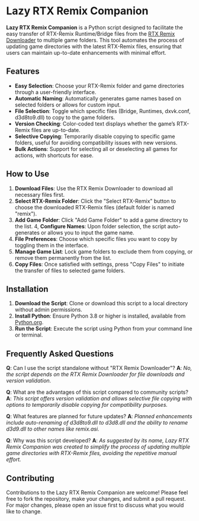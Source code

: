 # Lazy RTX Remix Companion

**Lazy RTX Remix Companion** is a Python script designed to facilitate the easy transfer of RTX-Remix Runtime/Bridge files from the [RTX Remix Downloader](https://github.com/Kim2091/RTX-Remix-Downloader/releases/latest/download/RTX.Remix.Downloader.exe) to multiple game folders.
This tool automates the process of updating game directories with the latest RTX-Remix files, ensuring that users can maintain up-to-date enhancements with minimal effort.

## Features

- **Easy Selection**: Choose your RTX-Remix folder and game directories through a user-friendly interface.
- **Automatic Naming**: Automatically generates game names based on selected folders or allows for custom input.
- **File Selection**: Toggle which specific files (Bridge, Runtimes, dxvk.conf, d3d8to9.dll) to copy to the game folders.
- **Version Checking**: Color-coded text displays whether the game’s RTX-Remix files are up-to-date.
- **Selective Copying**: Temporarily disable copying to specific game folders, useful for avoiding compatibility issues with new versions.
- **Bulk Actions**: Support for selecting all or deselecting all games for actions, with shortcuts for ease.

## How to Use

1. **Download Files**: Use the RTX Remix Downloader to download all necessary files first.
2. **Select RTX-Remix Folder**: Click the "Select RTX-Remix" button to choose the downloaded RTX-Remix files (default folder is named "remix").
3. **Add Game Folder**: Click "Add Game Folder" to add a game directory to the list.
4, **Configure Names**: Upon folder selection, the script auto-generates or allows you to input the game name.
5. **File Preferences**: Choose which specific files you want to copy by toggling them in the interface.
6. **Manage Game List**: Lock game folders to exclude them from copying, or remove them permanently from the list.
7. **Copy Files**: Once satisfied with settings, press "Copy Files" to initiate the transfer of files to selected game folders.

## Installation
1. **Download the Script**: Clone or download this script to a local directory without admin permissions.
2. **Install Python**: Ensure Python 3.8 or higher is installed, available from [Python.org](https://www.python.org/downloads/).
3. **Run the Script**: Execute the script using Python from your command line or terminal.

## Frequently Asked Questions
**Q**: Can I use the script standalone without "RTX Remix Downloader"?
**A**: *No, the script depends on the RTX Remix Downloader for file downloads and version validation.*

**Q**: What are the advantages of this script compared to community scripts?
**A**: *This script offers version validation and allows selective file copying with options to temporarily disable copying for compatibility purposes.*

**Q**: What features are planned for future updates?
**A**: *Planned enhancements include auto-renaming of d3d8to9.dll to d3d8.dll and the ability to rename d3d9.dll to other names like remix.asi.*

**Q**: Why was this script developed?
**A**: *As suggested by its name, Lazy RTX Remix Companion was created to simplify the process of updating multiple game directories with RTX-Remix files, avoiding the repetitive manual effort.*

## Contributing
Contributions to the Lazy RTX Remix Companion are welcome! Please feel free to fork the repository, make your changes, and submit a pull request. For major changes, please open an issue first to discuss what you would like to change.
